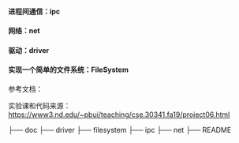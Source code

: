 #### 进程间通信：ipc

#### 网络：net

#### 驱动：driver

#### 实现一个简单的文件系统：FileSystem


参考文档：

实验课和代码来源：https://www3.nd.edu/~pbui/teaching/cse.30341.fa19/project06.html






├──   doc
├──   driver
├──   filesystem
├──   ipc
├──   net
├──   README

